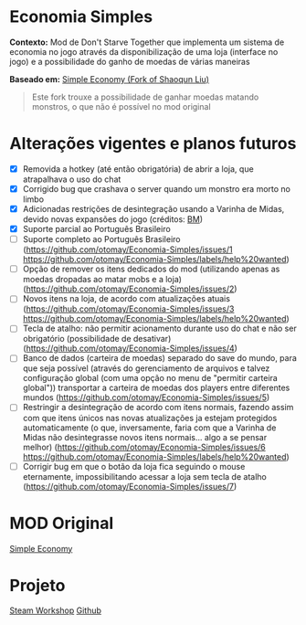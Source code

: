 # Economia Simples
**Contexto:** Mod de Don't Starve Together que implementa um sistema de economia no jogo através da disponibilização de uma loja (interface no jogo) e a possibilidade do ganho de moedas de várias maneiras

**Baseado em:** [Simple Economy (Fork of Shaoqun Liu)](https://steamcommunity.com/sharedfiles/filedetails/?id=2460675139)
> Este fork trouxe a possibilidade de ganhar moedas matando monstros, o que não é possível no mod original

# Alterações vigentes e planos futuros
- [x] Removida a hotkey (até então obrigatória) de abrir a loja, que atrapalhava o uso do chat
- [x] Corrigido bug que crashava o server quando um monstro era morto no limbo
- [x] Adicionadas restrições de desintegração usando a Varinha de Midas, devido novas expansões do jogo (créditos:  [BM](https://steamcommunity.com/sharedfiles/filedetails/?id=2848628850]BM[/url]))
- [x] Suporte parcial ao Português Brasileiro
- [ ] Suporte completo ao Português Brasileiro (https://github.com/otomay/Economia-Simples/issues/1 https://github.com/otomay/Economia-Simples/labels/help%20wanted)
- [ ] Opção de remover os itens dedicados do mod (utilizando apenas as moedas dropadas ao matar mobs e a loja) (https://github.com/otomay/Economia-Simples/issues/2)
- [ ] Novos itens na loja, de acordo com atualizações atuais (https://github.com/otomay/Economia-Simples/issues/3 https://github.com/otomay/Economia-Simples/labels/help%20wanted)
- [ ] Tecla de atalho: não permitir acionamento durante uso do chat e não ser obrigatório (possibilidade de desativar) (https://github.com/otomay/Economia-Simples/issues/4)
- [ ] Banco de dados (carteira de moedas) separado do save do mundo, para que seja possível (através do gerenciamento de arquivos e talvez configuração global (com uma opção no menu de "permitir carteira global")) transportar a carteira de moedas dos players entre diferentes mundos (https://github.com/otomay/Economia-Simples/issues/5)
- [ ] Restringir a desintegração de acordo com itens normais, fazendo assim com que itens únicos nas novas atualizações ja estejam protegidos automaticamente (o que, inversamente, faria com que a Varinha de Midas não desintegrasse novos itens normais... algo a se pensar melhor) (https://github.com/otomay/Economia-Simples/issues/6 https://github.com/otomay/Economia-Simples/labels/help%20wanted)
- [ ] Corrigir bug em que o botão da loja fica seguindo o mouse eternamente, impossibilitando acessar a loja sem tecla de atalho (https://github.com/otomay/Economia-Simples/issues/7)

# MOD Original
[Simple Economy](https://steamcommunity.com/sharedfiles/filedetails/?id=1115709310)
# Projeto
[Steam Workshop](https://steamcommunity.com/sharedfiles/filedetails/?id=2847806795)
[Github](https://github.com/otomay/Economia-Simples)
